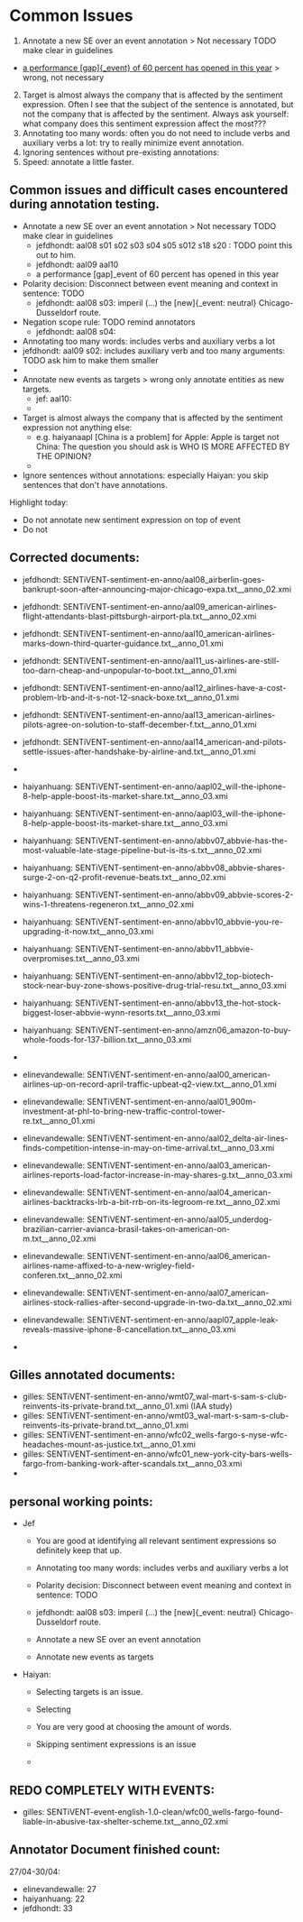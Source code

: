 # Common Issues

1. Annotate a new SE over an event annotation > Not necessary TODO make clear in guidelines
  - [a performance [gap]{_event} of 60 percent has opened in this year](sentiment) > wrong, not necessary
2. Target is almost always the company that is affected by the sentiment expression. Often I see that the subject of the sentence is annotated, but not the company that is affected by the sentiment. Always ask yourself: what company does this sentiment expression affect the most???
3. Annotating too many words: often you do not need to include verbs and auxiliary verbs a lot: try to really minimize event annotation.
4. Ignoring sentences without pre-existing annotations:
5. Speed: annotate a little faster.

## Common issues and difficult cases encountered during annotation testing.

- Annotate a new SE over an event annotation > Not necessary TODO make clear in guidelines
  - jefdhondt: aal08 s01 s02 s03 s04 s05 s012 s18 s20 : TODO point this out to him.
  - jefdhondt: aal09 aal10
  - a performance [gap]_event of 60 percent has opened in this year
- Polarity decision: Disconnect between event meaning and context in sentence: TODO 
  - jefdhondt: aal08 s03: imperil (...) the [new]{_event: neutral} Chicago-Dusseldorf route.
- Negation scope rule: TODO remind annotators
  - jefdhondt: aal08 s04: 
- Annotating too many words: includes verbs and auxiliary verbs a lot
 - jefdhondt: aal09 s02: includes auxiliary verb and too many arguments: TODO ask him to make them smaller
 - 
- Annotate new events as targets > wrong only annotate entities as new targets.
  - jef: aal10: 
  - 
- Target is almost always the company that is affected by the sentiment expression not anything else:
  - e.g. haiyanaapl [China is a problem] for Apple: Apple is target not China: The question you should ask is WHO IS MORE AFFECTED BY THE OPINION?
  - 
 - Ignore sentences without annotations: especially Haiyan: you skip sentences that don't have annotations.
 
Highlight today:
- Do not annotate new sentiment expression on top of event
- Do not 

## Corrected documents:
- jefdhondt: SENTiVENT-sentiment-en-anno/aal08_airberlin-goes-bankrupt-soon-after-announcing-major-chicago-expa.txt__anno_02.xmi
- jefdhondt: SENTiVENT-sentiment-en-anno/aal09_american-airlines-flight-attendants-blast-pittsburgh-airport-pla.txt__anno_02.xmi
- jefdhondt: SENTiVENT-sentiment-en-anno/aal10_american-airlines-marks-down-third-quarter-guidance.txt__anno_01.xmi
- jefdhondt: SENTiVENT-sentiment-en-anno/aal11_us-airlines-are-still-too-darn-cheap-and-unpopular-to-boot.txt__anno_01.xmi
- jefdhondt: SENTiVENT-sentiment-en-anno/aal12_airlines-have-a-cost-problem-lrb-and-it-s-not-12-snack-boxe.txt__anno_01.xmi
- jefdhondt: SENTiVENT-sentiment-en-anno/aal13_american-airlines-pilots-agree-on-solution-to-staff-december-f.txt__anno_01.xmi
- jefdhondt: SENTiVENT-sentiment-en-anno/aal14_american-and-pilots-settle-issues-after-handshake-by-airline-and.txt__anno_01.xmi
- 

- haiyanhuang: SENTiVENT-sentiment-en-anno/aapl02_will-the-iphone-8-help-apple-boost-its-market-share.txt__anno_03.xmi
- haiyanhuang: SENTiVENT-sentiment-en-anno/aapl03_will-the-iphone-8-help-apple-boost-its-market-share.txt__anno_03.xmi
- haiyanhuang: SENTiVENT-sentiment-en-anno/abbv07_abbvie-has-the-most-valuable-late-stage-pipeline-but-is-its-s.txt__anno_02.xmi
- haiyanhuang: SENTiVENT-sentiment-en-anno/abbv08_abbvie-shares-surge-2-on-q2-profit-revenue-beats.txt__anno_02.xmi
- haiyanhuang: SENTiVENT-sentiment-en-anno/abbv09_abbvie-scores-2-wins-1-threatens-regeneron.txt__anno_02.xmi
- haiyanhuang: SENTiVENT-sentiment-en-anno/abbv10_abbvie-you-re-upgrading-it-now.txt__anno_03.xmi
- haiyanhuang: SENTiVENT-sentiment-en-anno/abbv11_abbvie-overpromises.txt__anno_03.xmi
- haiyanhuang: SENTiVENT-sentiment-en-anno/abbv12_top-biotech-stock-near-buy-zone-shows-positive-drug-trial-resu.txt__anno_03.xmi
- haiyanhuang: SENTiVENT-sentiment-en-anno/abbv13_the-hot-stock-biggest-loser-abbvie-wynn-resorts.txt__anno_03.xmi
- haiyanhuang: SENTiVENT-sentiment-en-anno/amzn06_amazon-to-buy-whole-foods-for-137-billion.txt__anno_03.xmi
- 

- elinevandewalle: SENTiVENT-sentiment-en-anno/aal00_american-airlines-up-on-record-april-traffic-upbeat-q2-view.txt__anno_01.xmi
- elinevandewalle: SENTiVENT-sentiment-en-anno/aal01_900m-investment-at-phl-to-bring-new-traffic-control-tower-re.txt__anno_01.xmi 
- elinevandewalle: SENTiVENT-sentiment-en-anno/aal02_delta-air-lines-finds-competition-intense-in-may-on-time-arrival.txt__anno_03.xmi
- elinevandewalle: SENTiVENT-sentiment-en-anno/aal03_american-airlines-reports-load-factor-increase-in-may-shares-g.txt__anno_03.xmi
- elinevandewalle: SENTiVENT-sentiment-en-anno/aal04_american-airlines-backtracks-lrb-a-bit-rrb-on-its-legroom-re.txt__anno_02.xmi
- elinevandewalle: SENTiVENT-sentiment-en-anno/aal05_underdog-brazilian-carrier-avianca-brasil-takes-on-american-on-m.txt__anno_02.xmi
- elinevandewalle: SENTiVENT-sentiment-en-anno/aal06_american-airlines-name-affixed-to-a-new-wrigley-field-conferen.txt__anno_02.xmi
- elinevandewalle: SENTiVENT-sentiment-en-anno/aal07_american-airlines-stock-rallies-after-second-upgrade-in-two-da.txt__anno_02.xmi
- elinevandewalle: SENTiVENT-sentiment-en-anno/aapl07_apple-leak-reveals-massive-iphone-8-cancellation.txt__anno_03.xmi
- 

## Gilles annotated documents:
- gilles: SENTiVENT-sentiment-en-anno/wmt07_wal-mart-s-sam-s-club-reinvents-its-private-brand.txt__anno_01.xmi (IAA study)
- gilles: SENTiVENT-sentiment-en-anno/wmt03_wal-mart-s-sam-s-club-reinvents-its-private-brand.txt__anno_01.xmi
- gilles: SENTiVENT-sentiment-en-anno/wfc02_wells-fargo-s-nyse-wfc-headaches-mount-as-justice.txt__anno_01.xmi
- gilles: SENTiVENT-sentiment-en-anno/wfc01_new-york-city-bars-wells-fargo-from-banking-work-after-scandals.txt__anno_03.xmi
- 

## personal working points:
- Jef
  - You are good at identifying all relevant sentiment expressions so definitely keep that up. 
  - Annotating too many words: includes verbs and auxiliary verbs a lot
  - Polarity decision: Disconnect between event meaning and context in sentence: TODO 
  - jefdhondt: aal08 s03: imperil (...) the [new]{_event: neutral} Chicago-Dusseldorf route.

  - Annotate a new SE over an event annotation
  - Annotate new events as targets

- Haiyan:
  - Selecting targets is an issue.
  - Selecting
  
  - You are very good at choosing the amount of words.
  - Skipping sentiment expressions is an issue
  - 

## REDO COMPLETELY WITH EVENTS:
- gilles: SENTiVENT-event-english-1.0-clean/wfc00_wells-fargo-found-liable-in-abusive-tax-shelter-scheme.txt__anno_02.xmi


## Annotator Document finished count:
27/04-30/04:
- elinevandewalle: 27
- haiyanhuang: 22
- jefdhondt: 33